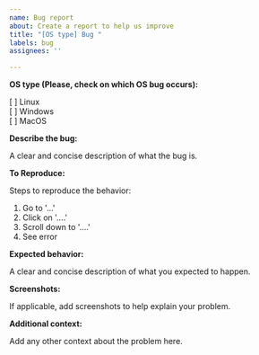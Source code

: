 ```yaml
---
name: Bug report
about: Create a report to help us improve
title: "[OS type] Bug "
labels: bug
assignees: ''

---
```


**OS type (Please, check on which OS bug occurs):** 

[ ] Linux <br />
[ ] Windows <br />
[ ] MacOS <br />

**Describe the bug:** <br />

A clear and concise description of what the bug is.

**To Reproduce:**

Steps to reproduce the behavior:
1. Go to '...'
2. Click on '....'
3. Scroll down to '....'
4. See error

**Expected behavior:**

A clear and concise description of what you expected to happen.

**Screenshots:**

If applicable, add screenshots to help explain your problem.

**Additional context:**

Add any other context about the problem here.
